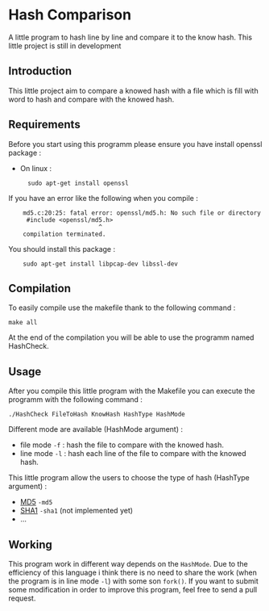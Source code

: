 # Hash Comparison

A little program to hash line by line and compare it to the know hash.
This little project is still in development 

## Introduction

This little project aim to compare a knowed hash with a file which is fill with word to hash and compare with the knowed hash. 

## Requirements

Before you start using this programm please ensure you have install openssl package : 
- On linux :       

        sudo apt-get install openssl
If you have an error like the following when you compile : 

        md5.c:20:25: fatal error: openssl/md5.h: No such file or directory
         #include <openssl/md5.h>
                             ^
        compilation terminated.
You should install this package : 

        sudo apt-get install libpcap-dev libssl-dev

## Compilation

To easily compile use the makefile thank to the following command : 

    make all
    
At the end of the compilation you will be able to use the programm named HashCheck.

## Usage

After you compile this little program with the Makefile you can execute the programm with the following command : 
  
    ./HashCheck FileToHash KnowHash HashType HashMode

Different mode are available (HashMode argument) : 
  - file mode `-f` : hash the file to compare with the knowed hash.
  - line mode `-l` : hash each line of the file to compare with the knowed hash.

This little program allow the users to choose the type of hash (HashType argument) : 
  - [MD5](https://en.wikipedia.org/wiki/MD5) `-md5`
  - [SHA1](https://en.wikipedia.org/wiki/SHA-1) `-sha1` (not implemented yet)
  - ...

## Working

This program work in different way depends on the `HashMode`. Due to the efficiency of this language i think there is no need to share the work (when the program is in line mode `-l`) with some son `fork()`. If you want to submit some modification in order to improve this program, feel free to send a pull request.
